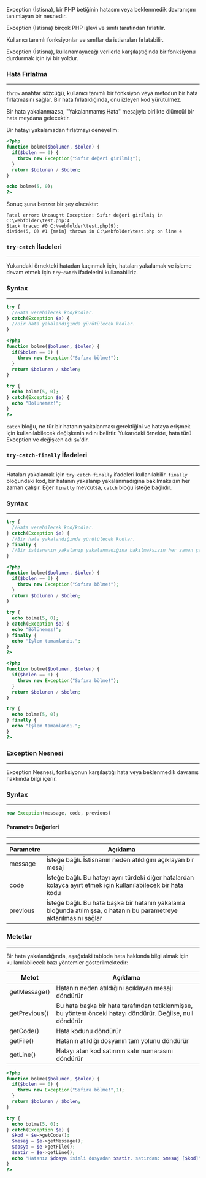 Exception (İstisna), bir PHP betiğinin hatasını veya beklenmedik davranışını tanımlayan bir nesnedir.

Exception (İstisna) birçok PHP işlevi ve sınıfı tarafından fırlatılır.

Kullanıcı tanımlı fonksiyonlar ve sınıflar da istisnaları fırlatabilir.

Exception (İstisna), kullanamayacağı verilerle karşılaştığında bir fonksiyonu durdurmak için iyi bir yoldur.

### Hata Fırlatma
---
`throw` anahtar sözcüğü, kullanıcı tanımlı bir fonksiyon veya metodun bir hata fırlatmasını sağlar. Bir hata fırlatıldığında, onu izleyen kod yürütülmez.

Bir hata yakalanmazsa, "Yakalanmamış Hata" mesajıyla birlikte ölümcül bir hata meydana gelecektir.

Bir hatayı yakalamadan fırlatmayı deneyelim:

```PHP title:'Yakalamadan fırlatılan hatalar'
<?php
function bolme($bolunen, $bolen) {
  if($bolen == 0) {
    throw new Exception("Sıfır değeri girilmiş");
  }
  return $bolunen / $bolen;
}

echo bolme(5, 0);
?>
```

Sonuç şuna benzer bir şey olacaktır:

```TXT title:'Hata Mesajı'
Fatal error: Uncaught Exception: Sıfır değeri girilmiş in C:\webfolder\test.php:4
Stack trace: #0 C:\webfolder\test.php(9):
divide(5, 0) #1 {main} thrown in C:\webfolder\test.php on line 4
```

### `try`-`catch` İfadeleri
---
Yukarıdaki örnekteki hatadan kaçınmak için, hataları yakalamak ve işleme devam etmek için `try`-`catch` ifadelerini kullanabiliriz.

### Syntax
---

```PHP title:'try-catch Syntax'
try {
  //Hata verebilecek kod/kodlar.
} catch(Exception $e) {
  //Bir hata yakalandığında yürütülecek kodlar.
}
```

```PHP title:'try-catch ile Hata Yakalama'
<?php
function bolme($bolunen, $bolen) {
  if($bolen == 0) {
    throw new Exception("Sıfıra bölme!");
  }
  return $bolunen / $bolen;
}

try {
  echo bolme(5, 0);
} catch(Exception $e) {
  echo "Bölünemez!";
}
?>
```

`catch` bloğu, ne tür bir hatanın yakalanması gerektiğini ve hataya erişmek için kullanılabilecek değişkenin adını belirtir. Yukarıdaki örnekte, hata türü Exception ve değişken adı `$e`'dir.

### `try`-`catch`-`finally` İfadeleri
---
Hataları yakalamak için `try`-`catch`-`finally` ifadeleri kullanılabilir. `finally` bloğundaki kod, bir hatanın yakalanıp yakalanmadığına bakılmaksızın her zaman çalışır. Eğer `finally` mevcutsa, `catch` bloğu isteğe bağlıdır.

### Syntax
---

```PHP title:'try-catch-finally Syntax'
try {
  //Hata verebilecek kod/kodlar.
} catch(Exception $e) {
  //Bir hata yakalandığında yürütülecek kodlar.
} finally {
  //Bir istisnanın yakalanıp yakalanmadığına bakılmaksızın her zaman çalışan kod
}
```

```PHP title:'try-catch-finally ile Hata Yakalama'
<?php
function bolme($bolunen, $bolen) {
  if($bolen == 0) {
    throw new Exception("Sıfıra bölme!");
  }
  return $bolunen / $bolen;
}

try {
  echo bolme(5, 0);
} catch(Exception $e) {
  echo "Bölünemez!";
} finally {
  echo "İşlem tamamlandı.";
}
?>
```

```PHP title:'try-catch-finally ile Hata Yakalama'
<?php
function bolme($bolunen, $bolen) {
  if($bolen == 0) {
    throw new Exception("Sıfıra bölme!");
  }
  return $bolunen / $bolen;
}

try {
  echo bolme(5, 0);
} finally {
  echo "İşlem tamamlandı.";
}
?>
```

### Exception Nesnesi
---
Exception Nesnesi, fonksiyonun karşılaştığı hata veya beklenmedik davranış hakkında bilgi içerir.

### Syntax
---

```PHP title:'Exception Syntax'
new Exception(message, code, previous)
```

#### Parametre Değerleri
---

| Parametre | Açıklama |
| ---- | ---- |
| message | İsteğe bağlı. İstisnanın neden atıldığını açıklayan bir mesaj |
| code | İsteğe bağlı. Bu hatayı aynı türdeki diğer hatalardan kolayca ayırt etmek için kullanılabilecek bir hata kodu |
| previous | İsteğe bağlı. Bu hata başka bir hatanın yakalama bloğunda atılmışsa, o hatanın bu parametreye aktarılmasını sağlar |

### Metotlar
---
Bir hata yakalandığında, aşağıdaki tabloda hata hakkında bilgi almak için kullanılabilecek bazı yöntemler gösterilmektedir:

| Metot | Açıklama |
| ---- | ---- |
| getMessage() | Hatanın neden atıldığını açıklayan mesajı döndürür |
| getPrevious()	 | Bu hata başka bir hata tarafından tetiklenmişse, bu yöntem önceki hatayı döndürür. Değilse, null döndürür |
| getCode()	 | Hata kodunu döndürür |
| getFile()	 | Hatanın atıldığı dosyanın tam yolunu döndürür |
| getLine() | Hatayı atan kod satırının satır numarasını döndürür |

```PHP title:'Hatayı metotlar ile gösterme'
<?php
function bolme($bolunen, $bolen) {
  if($bolen == 0) {
    throw new Exception("Sıfıra bölme!",1);
  }
  return $bolunen / $bolen;
}

try {
  echo bolme(5, 0);
} catch(Exception $e) {
  $kod = $e->getCode();
  $mesaj = $e->getMessage();
  $dosya = $e->getFile();
  $satir = $e->getLine();
  echo "Hatanız $dosya isimli dosyadan $satir. satırdan: $mesaj [$kod]";
}
?>
```